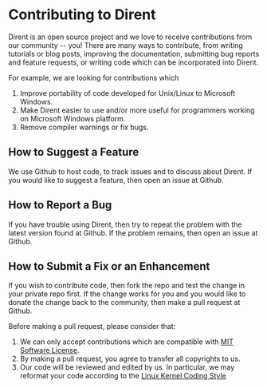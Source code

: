 # Contributing to Dirent

Dirent is an open source project and we love to receive contributions from our
community -- you!  There are many ways to contribute, from writing tutorials
or blog posts, improving the documentation, submitting bug reports and
feature requests, or writing code which can be incorporated into Dirent.

For example, we are looking for contributions which

1. Improve portability of code developed for Unix/Linux to Microsoft Windows.
2. Make Dirent easier to use and/or more useful for programmers working on
   Microsoft Windows platform.
3. Remove compiler warnings or fix bugs.

## How to Suggest a Feature

We use Github to host code, to track issues and to discuss about Dirent.  If
you would like to suggest a feature, then open an issue at Github.

## How to Report a Bug

If you have trouble using Dirent, then try to repeat the problem with the
latest version found at Github.  If the problem remains, then open an issue
at Github.

## How to Submit a Fix or an Enhancement

If you wish to contribute code, then fork the repo and test the change in your
private repo first.  If the change works for you and you would like to donate
the change back to the community, then make a pull request at Github.

Before making a pull request, please consider that:

1. We can only accept contributions which are compatible with [MIT Software
   License](LICENSE).
2. By making a pull request, you agree to transfer all copyrights to us.
3. Our code will be reviewed and edited by us.  In particular, we may
   reformat your code according to the [Linux Kernel Coding
   Style](https://www.kernel.org/doc/html/v4.10/process/coding-style.html)


